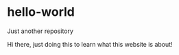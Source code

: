 # hello-world
Just another repository

Hi there, just doing this to learn what this website is about!
